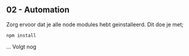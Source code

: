 ## 02 - Automation

Zorg ervoor dat je alle node modules hebt geinstalleerd. Dit doe je met;

```
npm install
```

... Volgt nog